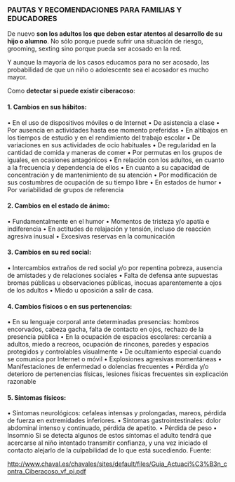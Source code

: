 ### PAUTAS Y RECOMENDACIONES PARA FAMILIAS Y EDUCADORES

De nuevo **son los adultos los que deben estar atentos al desarrollo de su hijo o alumno**. No sólo porque puede sufrir una situación de riesgo, grooming, sexting sino porque pueda ser acosado en la red.

Y aunque la mayoría de los casos educamos para no ser acosado, las probabilidad de que un niño o adolescente sea el acosador es mucho mayor.

Como **detectar si puede existir ciberacoso**:

#### 1. Cambios en sus hábitos:
• En el uso de dispositivos móviles o de Internet 
• De asistencia a clase
• Por ausencia en actividades hasta ese momento preferidas
• En altibajos en los tiempos de estudio y en el rendimiento del trabajo escolar
• De variaciones en sus actividades de ocio habituales
• De regularidad en la cantidad de comida y maneras de comer
• Por permutas en los grupos de iguales, en ocasiones antagónicos
• En relación con los adultos, en cuanto a la frecuencia y dependencia de ellos
• En cuanto a su capacidad de concentración y de mantenimiento de su atención
• Por modificación de sus costumbres de ocupación de su tiempo libre
• En estados de humor
• Por variabilidad de grupos de referencia

#### 2. Cambios en el estado de ánimo:

• Fundamentalmente en el humor
• Momentos de tristeza y/o apatía e indiferencia
• En actitudes de relajación y tensión, incluso de reacción agresiva inusual
• Excesivas reservas en la comunicación

#### 3. Cambios en su red social:
• Intercambios extraños de red social y/o por repentina pobreza, ausencia de amistades y  de relaciones sociales
•  Falta  de  defensa  ante  supuestas  bromas  públicas  u  observaciones  públicas,  inocuas aparentemente a ojos de los adultos
• Miedo u oposición a salir de casa.

#### 4. Cambios físicos o en sus pertenencias:
•  En  su  lenguaje  corporal  ante  determinadas  presencias:  hombros  encorvados,  cabeza gacha, falta de contacto en ojos, rechazo de la presencia pública
• En la ocupación de espacios escolares: cercanía a adultos, miedo a recreos, ocupación de rincones, paredes y espacios protegidos y controlables visualmente
• De ocultamiento especial cuando se comunica por Internet o móvil 
• Explosiones agresivas momentáneas
• Manifestaciones de enfermedad o dolencias frecuentes
• Pérdida y/o deterioro de pertenencias físicas, lesiones físicas frecuentes sin explicación razonable

#### 5. Síntomas físicos:
• Síntomas neurológicos: cefaleas intensas y prolongadas, mareos, pérdida de fuerza en  extremidades inferiores.
• Síntomas gastrointestinales: dolor abdominal intenso y continuado, pérdida de apetito.
• Pérdida de peso
• Insomnio
 Si se detecta algunos de estos síntomas el adulto tendrá que acercarse al niño intentado transmitir confianza, y una vez iniciado el contacto alejarlo de la culpabilidad de lo que está sucediendo.
Fuente: 

http://www.chaval.es/chavales/sites/default/files/Guia_Actuaci%C3%B3n_contra_Ciberacoso_vf_pi.pdf
